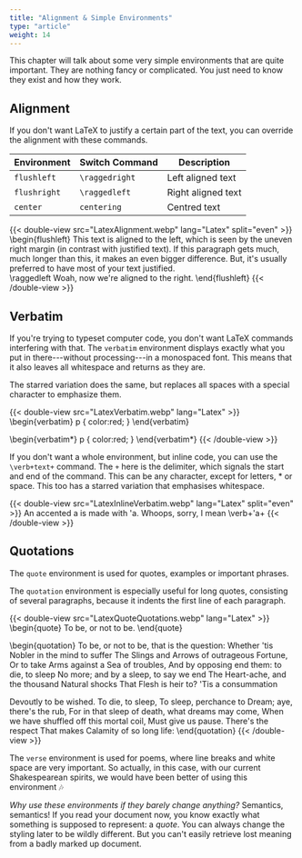 ```yaml
---
title: "Alignment & Simple Environments"
type: "article"
weight: 14
---
```


This chapter will talk about some very simple environments that are quite important. They are nothing fancy or complicated. You just need to know they exist and how they work.

## Alignment

If you don't want LaTeX to justify a certain part of the text, you can override the alignment with these commands.


| Environment    | Switch Command    | Description |
| -------------- | ----------------- | -------------------- |
| `flushleft`    | `\raggedright`    | Left aligned text |
| `flushright`   | `\raggedleft`     | Right aligned text |
| `center`       | `centering`       | Centred text |

{{< double-view src="LatexAlignment.webp" lang="Latex" split="even" >}}
\begin{flushleft}
    This text is aligned to the left, which is seen by the uneven right margin (in contrast with justified text). If this paragraph gets much, much longer than this, it makes an even bigger difference. But, it's usually preferred to have most of your text justified.\
    \raggedleft
    Woah, now we're aligned to the right.
\end{flushleft}
{{< /double-view >}}

## Verbatim

If you're trying to typeset computer code, you don't want LaTeX commands interfering with that. The `verbatim` environment displays exactly what you put in there---without processing---in a monospaced font. This means that it also leaves all whitespace and returns as they are.

The starred variation does the same, but replaces all spaces with a special character to emphasize them.

{{< double-view src="LatexVerbatim.webp" lang="Latex" >}}
\begin{verbatim}
    p {
        color:red;
    }
\end{verbatim}

\begin{verbatim*}
    p {
        color:red;
    }
\end{verbatim*}
{{< /double-view >}}

If you don't want a whole environment, but inline code, you can use the `\verb+text+` command. The `+` here is the delimiter, which signals the start and end of the command. This can be any character, except for letters, \* or space. This too has a starred variation that emphasises whitespace.

{{< double-view src="LatexInlineVerbatim.webp" lang="Latex" split="even" >}}
An accented a is made with \'a. Whoops, sorry, I mean \verb+\'a+
{{< /double-view >}}

## Quotations

The `quote` environment is used for quotes, examples or important phrases.

The `quotation` environment is especially useful for long quotes, consisting of several paragraphs, because it indents the first line of each paragraph.

{{< double-view src="LatexQuoteQuotations.webp" lang="Latex" >}}
\begin{quote}
    To be, or not to be.
\end{quote}

\begin{quotation} To be, or not to be, that is the question: Whether 'tis Nobler in the mind to suffer The Slings and Arrows of outrageous Fortune, Or to take Arms against a Sea of troubles, And by opposing end them: to die, to sleep No more; and by a sleep, to say we end The Heart-ache, and the thousand Natural shocks That Flesh is heir to? 'Tis a consummation

Devoutly to be wished. To die, to sleep, To sleep, perchance to Dream; aye, there's the rub, For in that sleep of death, what dreams may come, When we have shuffled off this mortal coil, Must give us pause. There's the respect That makes Calamity of so long life:
\end{quotation}
{{< /double-view >}}

The `verse` environment is used for poems, where line breaks and white space are very important. So actually, in this case, with our current Shakespearean spirits, we would have been better of using this environment 🎶

_Why use these environments if they barely change anything?_ Semantics, semantics! If you read your document now, you know exactly what something is supposed to represent: a _quote_. You can always change the styling later to be wildly different. But you can't easily retrieve lost meaning from a badly marked up document.